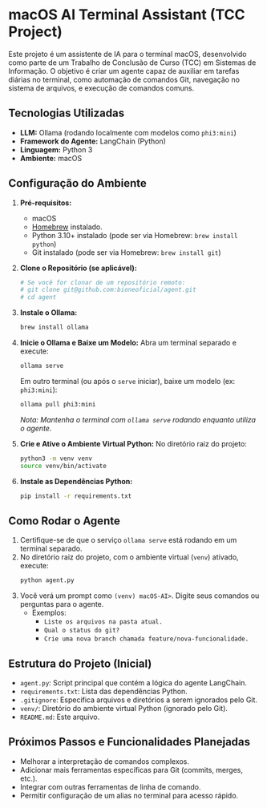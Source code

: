# macOS AI Terminal Assistant (TCC Project)

Este projeto é um assistente de IA para o terminal macOS, desenvolvido como parte de um Trabalho de Conclusão de Curso (TCC) em Sistemas de Informação. O objetivo é criar um agente capaz de auxiliar em tarefas diárias no terminal, como automação de comandos Git, navegação no sistema de arquivos, e execução de comandos comuns.

## Tecnologias Utilizadas

*   **LLM:** Ollama (rodando localmente com modelos como `phi3:mini`)
*   **Framework do Agente:** LangChain (Python)
*   **Linguagem:** Python 3
*   **Ambiente:** macOS

## Configuração do Ambiente

1.  **Pré-requisitos:**
    *   macOS
    *   [Homebrew](https://brew.sh/) instalado.
    *   Python 3.10+ instalado (pode ser via Homebrew: `brew install python`)
    *   Git instalado (pode ser via Homebrew: `brew install git`)

2.  **Clone o Repositório (se aplicável):**
    ```bash
    # Se você for clonar de um repositório remoto:
    # git clone git@github.com:bioneoficial/agent.git
    # cd agent
    ```

3.  **Instale o Ollama:**
    ```bash
    brew install ollama
    ```

4.  **Inicie o Ollama e Baixe um Modelo:**
    Abra um terminal separado e execute:
    ```bash
    ollama serve
    ```
    Em outro terminal (ou após o `serve` iniciar), baixe um modelo (ex: `phi3:mini`):
    ```bash
    ollama pull phi3:mini
    ```
    *Nota: Mantenha o terminal com `ollama serve` rodando enquanto utiliza o agente.*

5.  **Crie e Ative o Ambiente Virtual Python:**
    No diretório raiz do projeto:
    ```bash
    python3 -m venv venv
    source venv/bin/activate
    ```

6.  **Instale as Dependências Python:**
    ```bash
    pip install -r requirements.txt
    ```

## Como Rodar o Agente

1.  Certifique-se de que o serviço `ollama serve` está rodando em um terminal separado.
2.  No diretório raiz do projeto, com o ambiente virtual (`venv`) ativado, execute:
    ```bash
    python agent.py
    ```
3.  Você verá um prompt como `(venv) macOS-AI>`. Digite seus comandos ou perguntas para o agente.
    *   Exemplos:
        *   `Liste os arquivos na pasta atual.`
        *   `Qual o status do git?`
        *   `Crie uma nova branch chamada feature/nova-funcionalidade.`

## Estrutura do Projeto (Inicial)

*   `agent.py`: Script principal que contém a lógica do agente LangChain.
*   `requirements.txt`: Lista das dependências Python.
*   `.gitignore`: Especifica arquivos e diretórios a serem ignorados pelo Git.
*   `venv/`: Diretório do ambiente virtual Python (ignorado pelo Git).
*   `README.md`: Este arquivo.

## Próximos Passos e Funcionalidades Planejadas

*   Melhorar a interpretação de comandos complexos.
*   Adicionar mais ferramentas específicas para Git (commits, merges, etc.).
*   Integrar com outras ferramentas de linha de comando.
*   Permitir configuração de um alias no terminal para acesso rápido. 
